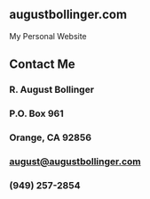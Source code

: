 ## augustbollinger.com

My Personal Website

## Contact Me
### R. August Bollinger
### P.O. Box 961
### Orange, CA 92856
### august@augustbollinger.com
### (949) 257-2854
